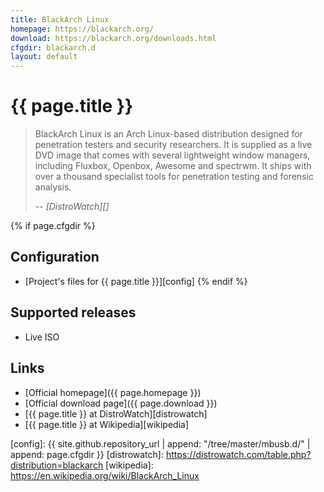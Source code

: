 ```yaml
---
title: BlackArch Linux
homepage: https://blackarch.org/
download: https://blackarch.org/downloads.html
cfgdir: blackarch.d
layout: default
---
```


# {{ page.title }}

> BlackArch Linux is an Arch Linux-based distribution designed for penetration
> testers and security researchers. It is supplied as a live DVD image that
> comes with several lightweight window managers, including Fluxbox, Openbox,
> Awesome and spectrwm. It ships with over a thousand specialist tools for
> penetration testing and forensic analysis.
>
> -- <cite markdown="1">[DistroWatch][]</cite>


{% if page.cfgdir %}
## Configuration

- [Project's files for {{ page.title }}][config]
{% endif %}


## Supported releases

- Live ISO

## Links

- [Official homepage]({{ page.homepage }})
- [Official download page]({{ page.download }})
- [{{ page.title }} at DistroWatch][distrowatch]
- [{{ page.title }} at Wikipedia][wikipedia]


[config]: {{ site.github.repository_url | append: "/tree/master/mbusb.d/" | append: page.cfgdir }}
[distrowatch]: https://distrowatch.com/table.php?distribution=blackarch
[wikipedia]: https://en.wikipedia.org/wiki/BlackArch_Linux
